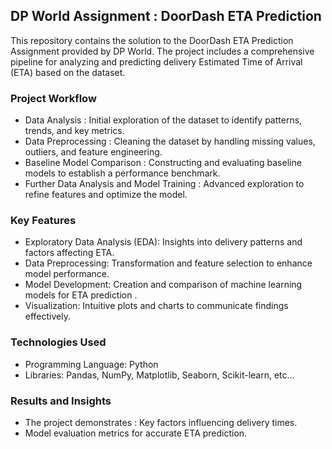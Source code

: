 ## DP World Assignment : DoorDash ETA Prediction
This repository contains the solution to the DoorDash ETA Prediction Assignment provided by DP World. The project includes a comprehensive pipeline for analyzing and predicting delivery Estimated Time of Arrival (ETA) based on the dataset.

### Project Workflow
* Data Analysis : Initial exploration of the dataset to identify patterns, trends, and key metrics.
* Data Preprocessing : Cleaning the dataset by handling missing values, outliers, and feature engineering.
* Baseline Model Comparison : Constructing and evaluating baseline models to establish a performance benchmark.
* Further Data Analysis and Model Training : Advanced exploration to refine features and optimize the model.

### Key Features
* Exploratory Data Analysis (EDA): Insights into delivery patterns and factors affecting ETA.
* Data Preprocessing: Transformation and feature selection to enhance model performance.
* Model Development: Creation and comparison of machine learning models for ETA prediction .
* Visualization: Intuitive plots and charts to communicate findings effectively.

### Technologies Used
* Programming Language: Python
* Libraries: Pandas, NumPy, Matplotlib, Seaborn, Scikit-learn, etc...

### Results and Insights
* The project demonstrates : Key factors influencing delivery times.
* Model evaluation metrics for accurate ETA prediction.

